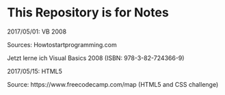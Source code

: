 # This Repository is for Notes

<div style=background-color: silver>
<p>2017/05/01: VB 2008</p>
<p>Sources: Howtostartprogramming.com</p>
<p>Jetzt lerne ich Visual Basics 2008 (ISBN: 978-3-82-724366-9)</p>
</div>
<p></p>
<div style=background-color: red>
<p>2017/05/15: HTML5</p>
<p>Source: https://www.freecodecamp.com/map (HTML5 and CSS challenge)</p>
</div>
